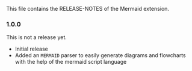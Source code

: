 This file contains the RELEASE-NOTES of the Mermaid extension.

### 1.0.0

This is not a release yet.

* Initial release
* Added an `MERMAID` parser to easily generate diagrams and flowcharts with the help of the mermaid script language 
